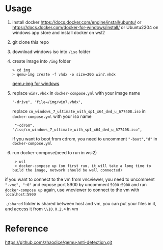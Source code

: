 ﻿# Usage
1. install docker https://docs.docker.com/engine/install/ubuntu/ or https://docs.docker.com/docker-for-windows/install/
   or Ubuntu2204 on windows app store and install docker on wsl2
2. git clone this repo
3. download windows iso into `/iso` folder
4. create image into `/img` folder
   ```shell
   > cd img
   > qemu-img create -f vhdx -o size=20G win7.vhdx
   ```
   [qemu-img for windows](https://cloudbase.it/qemu-img-windows/)
5. replace `win7.vhdx` in `docker-compose.yml` with your image name
   ```
   "-drive", "file=/img/win7.vhdx", 
   ```
   replace `cn_windows_7_ultimate_with_sp1_x64_dvd_u_677408.iso` in `docker-compose.yml` with your iso name
   ```
    "-cdrom", "/iso/cn_windows_7_ultimate_with_sp1_x64_dvd_u_677408.iso",
   ```
   if you want to boot from cdrom,  you need to uncomment `"-boot","d"` in `docker-compose.yml`

6. run docker-compose(need to run in wsl2)
   ```shell
    > wsl
    > docker-compose up (on first run, it will take a long time to build the image, network should be well connected)
   ```

if you want to connect to the vm from vncviewer, you need to uncomment `"-vnc", ":0"` 
and expose port 5900 by uncomment `5900:5900` and run `docker-compose up` again, use vncviewer to connect to the vm with `localhost:5900`

`./shared` folder is shared between host and vm, you can put your files in it, and access it from `\\10.0.2.4` in vm
# Reference
https://github.com/zhaodice/qemu-anti-detection.git